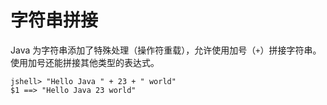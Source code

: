 # 字符串拼接

Java 为字符串添加了特殊处理（操作符重载），允许使用加号（`+`）拼接字符串。使用加号还能拼接其他类型的表达式。

```
jshell> "Hello Java " + 23 + " world"
$1 ==> "Hello Java 23 world"
```

